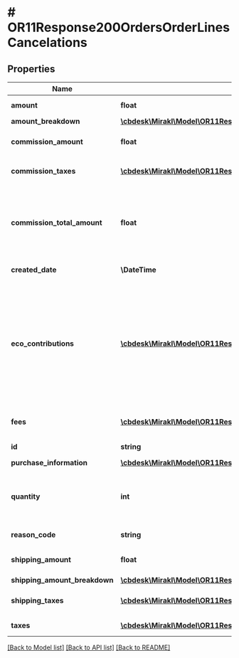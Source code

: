 # # OR11Response200OrdersOrderLinesCancelations

## Properties

Name | Type | Description | Notes
------------ | ------------- | ------------- | -------------
**amount** | **float** | Cancellation&#39;s amount | [optional]
**amount_breakdown** | [**\cbdesk\Mirakl\Model\OR11Response200OrdersOrderLinesCancelationsAmountBreakdown**](OR11Response200OrdersOrderLinesCancelationsAmountBreakdown.md) |  | [optional]
**commission_amount** | **float** | Cancellation&#39;s commission amount | [optional]
**commission_taxes** | [**\cbdesk\Mirakl\Model\OR11Response200OrdersOrderLinesCancelationsCommissionTaxes[]**](OR11Response200OrdersOrderLinesCancelationsCommissionTaxes.md) | Cancellation&#39;s commission taxes | [optional]
**commission_total_amount** | **float** | The total commission amount of the cancellation (commission amount + commission taxes) | [optional]
**created_date** | **\DateTime** | Cancellation&#39;s creation date | [optional]
**eco_contributions** | [**\cbdesk\Mirakl\Model\OR11Response200OrdersOrderLinesCancelationsEcoContributions[]**](OR11Response200OrdersOrderLinesCancelationsEcoContributions.md) | List of eco-contribution amounts and corresponding producer identifiers, if applicable&lt;br/&gt; Only available if the operator activates the circular economy information collection. | [optional]
**fees** | [**\cbdesk\Mirakl\Model\OR11Response200OrdersOrderLinesCancelationsFees[]**](OR11Response200OrdersOrderLinesCancelationsFees.md) | List of fees canceled on the order line | [optional]
**id** | **string** | Cancellation&#39;s id | [optional]
**purchase_information** | [**\cbdesk\Mirakl\Model\OR11Response200OrdersOrderLinesCancelationsPurchaseInformation**](OR11Response200OrdersOrderLinesCancelationsPurchaseInformation.md) |  | [optional]
**quantity** | **int** | The quantity of products canceled (This quantity is informative only) | [optional]
**reason_code** | **string** | Cancellation reason&#39;s code | [optional]
**shipping_amount** | **float** | Cancellation&#39;s shipping amount | [optional]
**shipping_amount_breakdown** | [**\cbdesk\Mirakl\Model\OR11Response200OrdersOrderLinesCancelationsShippingAmountBreakdown**](OR11Response200OrdersOrderLinesCancelationsShippingAmountBreakdown.md) |  | [optional]
**shipping_taxes** | [**\cbdesk\Mirakl\Model\OR11Response200OrdersOrderLinesCancelationsShippingTaxes[]**](OR11Response200OrdersOrderLinesCancelationsShippingTaxes.md) | The taxes on the shipping price | [optional]
**taxes** | [**\cbdesk\Mirakl\Model\OR11Response200OrdersOrderLinesCancelationsTaxes[]**](OR11Response200OrdersOrderLinesCancelationsTaxes.md) | The taxes on the price | [optional]

[[Back to Model list]](../../README.md#models) [[Back to API list]](../../README.md#endpoints) [[Back to README]](../../README.md)
